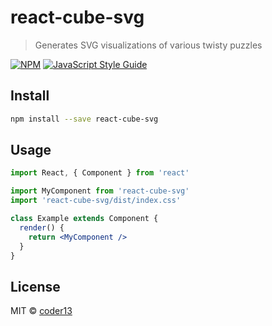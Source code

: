 # react-cube-svg

> Generates SVG visualizations of various twisty puzzles

[![NPM](https://img.shields.io/npm/v/react-cube-svg.svg)](https://www.npmjs.com/package/react-cube-svg) [![JavaScript Style Guide](https://img.shields.io/badge/code_style-standard-brightgreen.svg)](https://standardjs.com)

## Install

```bash
npm install --save react-cube-svg
```

## Usage

```jsx
import React, { Component } from 'react'

import MyComponent from 'react-cube-svg'
import 'react-cube-svg/dist/index.css'

class Example extends Component {
  render() {
    return <MyComponent />
  }
}
```

## License

MIT © [coder13](https://github.com/coder13)
